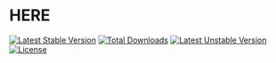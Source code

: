 # HERE
[![Latest Stable Version](https://poser.pugx.org/jsahdowman/here/v/stable)](https://packagist.org/packages/jsahdowman/here)
[![Total Downloads](https://poser.pugx.org/jsahdowman/here/downloads)](https://packagist.org/packages/jsahdowman/here)
[![Latest Unstable Version](https://poser.pugx.org/jsahdowman/here/v/unstable)](https://packagist.org/packages/jsahdowman/here)
[![License](https://poser.pugx.org/jsahdowman/here/license)](https://packagist.org/packages/jsahdowman/here)
